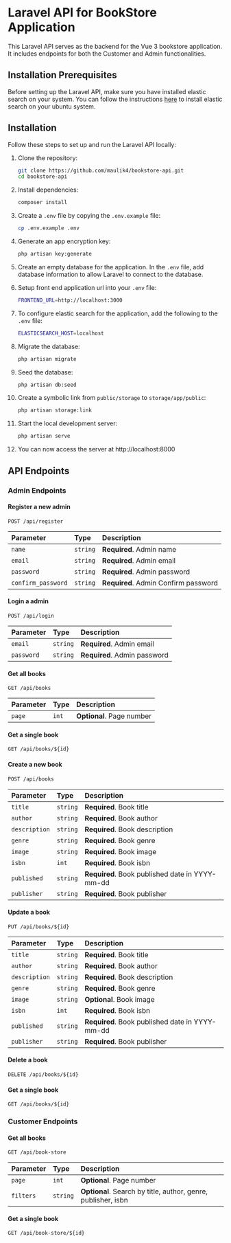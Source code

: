 # Laravel API for BookStore Application

This Laravel API serves as the backend for the Vue 3 bookstore application. It includes endpoints for both the Customer and Admin functionalities.

## Installation Prerequisites

Before setting up the Laravel API, make sure you have installed elastic search on your system. You can follow the instructions [here](https://www.digitalocean.com/community/tutorials/how-to-install-elasticsearch-logstash-and-kibana-elastic-stack-on-ubuntu-20-04) to install elastic search on your ubuntu system.

## Installation

Follow these steps to set up and run the Laravel API locally:

1. Clone the repository:
   ```bash
   git clone https://github.com/maulik4/bookstore-api.git
   cd bookstore-api
    ```
2. Install dependencies:
    ```bash
    composer install
    ```
3. Create a `.env` file by copying the `.env.example` file:
    ```bash
    cp .env.example .env
    ```

4. Generate an app encryption key:
    ```bash
    php artisan key:generate
    ```
5. Create an empty database for the application. In the `.env` file, add database information to allow Laravel to connect to the database.

6. Setup front end application url into your `.env` file:
    ```bash
    FRONTEND_URL=http://localhost:3000
    ```

6. To configure elastic search for the application, add the following to the `.env` file:
    ```bash
    ELASTICSEARCH_HOST=localhost
    ``` 
7. Migrate the database:
    ```bash
    php artisan migrate
    ```
8. Seed the database:
    ```bash
    php artisan db:seed
    ```
9. Create a symbolic link from `public/storage` to `storage/app/public`:
    ```bash
    php artisan storage:link
    ```

10. Start the local development server:
    ```bash
    php artisan serve
    ```
11. You can now access the server at http://localhost:8000

## API Endpoints

### Admin Endpoints

#### Register a new admin

```http
POST /api/register
```

| Parameter | Type     | Description                |
| :-------- | :------- | :------------------------- |
| `name`    | `string` | **Required**. Admin name|
| `email`   | `string` | **Required**. Admin email|
| `password`| `string` | **Required**. Admin password|
| `confirm_password`| `string` | **Required**. Admin Confirm password|

#### Login a admin

```http
POST /api/login
```

| Parameter | Type     | Description                |
| :-------- | :------- | :------------------------- |
| `email`   | `string` | **Required**. Admin email|
| `password`| `string` | **Required**. Admin password|

#### Get all books

```http
GET /api/books
```

| Parameter | Type     | Description                |
| :-------- | :------- | :------------------------- |
| `page`    | `int` | **Optional**. Page number|


#### Get a single book

```http
GET /api/books/${id}
```

#### Create a new book

```http
POST /api/books
```

| Parameter | Type     | Description                |
| :-------- | :------- | :------------------------- |
| `title`    | `string` | **Required**. Book title|
| `author`   | `string` | **Required**. Book author|
| `description`| `string` | **Required**. Book description|
| `genre`| `string` | **Required**. Book genre|
| `image`| `string` | **Required**. Book image|
| `isbn`| `int` | **Required**. Book isbn|
| `published`| `string` | **Required**. Book published date in YYYY-mm-dd|
| `publisher`| `string` | **Required**. Book publisher|

#### Update a book

```http
PUT /api/books/${id}
```

| Parameter | Type     | Description                |
| :-------- | :------- | :------------------------- |
| `title`    | `string` | **Required**. Book title|
| `author`   | `string` | **Required**. Book author|
| `description`| `string` | **Required**. Book description|
| `genre`| `string` | **Required**. Book genre|
| `image`| `string` | **Optional**. Book image|
| `isbn`| `int` | **Required**. Book isbn|
| `published`| `string` | **Required**. Book published date in YYYY-mm-dd|
| `publisher`| `string` | **Required**. Book publisher|

#### Delete a book

```http
DELETE /api/books/${id}
```

#### Get a single book

```http
GET /api/books/${id}
```



### Customer Endpoints

#### Get all books

```http
GET /api/book-store
```

| Parameter | Type     | Description                |
| :-------- | :------- | :------------------------- |
| `page`    | `int` | **Optional**. Page number|
| `filters`    | `string` | **Optional**. Search by title, author, genre, publisher, isbn|

#### Get a single book

```http
GET /api/book-store/${id}
```